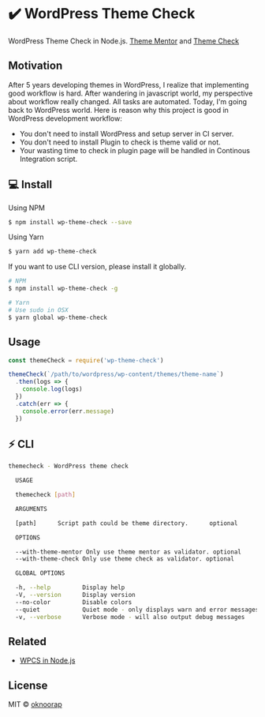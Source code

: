# :heavy_check_mark: WordPress Theme Check
WordPress Theme Check in Node.js. [Theme Mentor](https://github.com/Ataurr/Theme-Mentor-For-Themeforest) and [Theme Check](https://wordpress.org/plugins/theme-check)

## Motivation
After 5 years developing themes in WordPress, I realize that implementing good workflow is hard. After wandering in javascript world, my perspective about workflow really changed. All tasks are automated. Today, I'm going back to WordPress world. Here is reason why this project is good in WordPress development workflow:

* You don't need to install WordPress and setup server in CI server.
* You don't need to install Plugin to check is theme valid or not.
* Your wasting time to check in plugin page will be handled in Continous Integration script.

## :computer: Install 
Using NPM  
```bash
$ npm install wp-theme-check --save
```

Using Yarn
```bash
$ yarn add wp-theme-check
```

If you want to use CLI version, please install it globally.

```bash
# NPM
$ npm install wp-theme-check -g

# Yarn
# Use sudo in OSX
$ yarn global wp-theme-check 
```

## Usage
```javascript
const themeCheck = require('wp-theme-check')

themeCheck(`/path/to/wordpress/wp-content/themes/theme-name`)
  .then(logs => {
    console.log(logs)
  })
  .catch(err => {
    console.error(err.message)
  })
```

## :zap: CLI
```bash
themecheck - WordPress theme check

  USAGE

  themecheck [path]

  ARGUMENTS

  [path]      Script path could be theme directory.      optional      

  OPTIONS

  --with-theme-mentor Only use theme mentor as validator. optional      
  --with-theme-check Only use theme check as validator. optional      

  GLOBAL OPTIONS

  -h, --help         Display help                                      
  -V, --version      Display version                                   
  --no-color         Disable colors                                    
  --quiet            Quiet mode - only displays warn and error messages
  -v, --verbose      Verbose mode - will also output debug messages
```

## Related
* [WPCS in Node.js](https://github.com/oknoorap/wpcs)

## License
MIT © [oknoorap](https://github.com/oknoorap)
